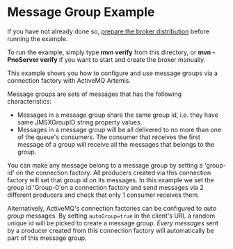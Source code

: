 # Message Group Example

If you have not already done so, [prepare the broker distribution](../../../../README.md#getting-started) before running the example.

To run the example, simply type **mvn verify** from this directory, or **mvn -PnoServer verify** if you want to start and create the broker manually.

This example shows you how to configure and use message groups via a connection factory with ActiveMQ Artemis.

Message groups are sets of messages that has the following characteristics:

*   Messages in a message group share the same group id, i.e. they have same JMSXGroupID string property values.
*   Messages in a message group will be all delivered to no more than one of the queue's consumers. The consumer that receives the first message of a group will receive all the messages that belongs to the group.

You can make any message belong to a message group by setting a 'group-id' on the connection factory. All producers created via this connection factory will set that group id on its messages. In this example we set the group id 'Group-0'on a connection factory and send messages via 2 different producers and check that only 1 consumer receives them.

Alternatively, ActiveMQ's connection factories can be configured to _auto group_ messages. By setting `autoGroup=true` in the client's URL a random unique id will be picked to create a message group. _Every messages_ sent by a producer created from this connection factory will automatically be part of this message group.